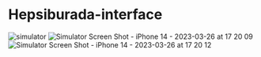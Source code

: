 # Hepsiburada-interface
![simulator](https://user-images.githubusercontent.com/100569263/227782607-519c1af7-6eaa-458c-9447-7f5457caa11f.png)
![Simulator Screen Shot - iPhone 14 - 2023-03-26 at 17 20 09](https://user-images.githubusercontent.com/100569263/227782655-57115058-45d0-474f-99f9-787f09157b3c.png)
![Simulator Screen Shot - iPhone 14 - 2023-03-26 at 17 20 12](https://user-images.githubusercontent.com/100569263/227782892-d713820f-a183-43e7-a709-2cc20c808ae8.png)
